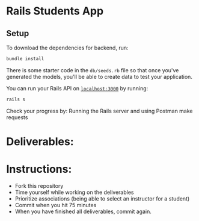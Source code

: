 # Rails Students App 

## Setup

To download the dependencies for backend, run:

```sh
bundle install
```

There is some starter code in the `db/seeds.rb` file so that once you've
generated the models, you'll be able to create data to test your application.

You can run your Rails API on [`localhost:3000`](http://localhost:3000) by running:

```sh
rails s
```
Check your progress by: Running the Rails server and using Postman make requests

# Deliverables:

<!-- * The ability to create, read, update and delete **Instructor** -->
<!-- * Instructor will have a name -->
<!-- * The ability to create, read, update and delete **Student** -->
<!-- * Student will have name, major and age -->
<!-- * The ability to select one instructor for a student (an instructor can have any number of students). When you create a new student or update an existing user. -->
<!-- * Make sure instructor and student is not created without the names. -->
<!-- * Make sure student's age is greater than 18 years. -->

# Instructions:
* Fork this repository
* Time yourself while working on the deliverables
* Prioritize associations (being able to select an instructor for a student)
* Commit when you hit 75 minutes
* When you have finished all deliverables, commit again.